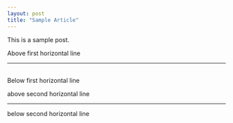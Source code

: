 ```yaml
---
layout: post
title: "Sample Article"
---
```

This is a sample post.

Above first horizontal line

---
<br/>
Below first horizontal line

above second horizontal line

___

below second horizontal line

